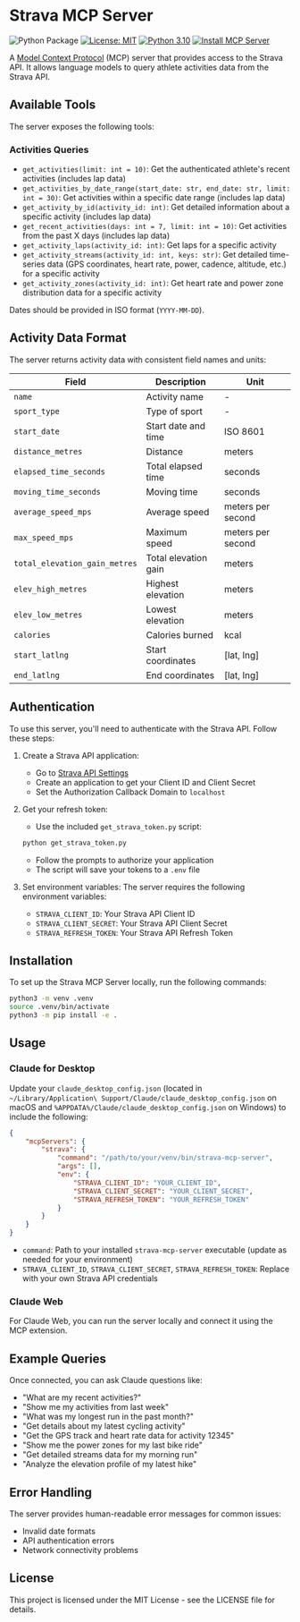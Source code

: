 # Strava MCP Server

![Python Package](https://github.com/tomekkorbak/strava-mcp-server/workflows/Python%20Package/badge.svg)
[![License: MIT](https://img.shields.io/badge/License-MIT-yellow.svg)](https://opensource.org/licenses/MIT)
[![Python 3.10](https://img.shields.io/badge/python-3.10-blue.svg)](https://www.python.org/downloads/release/python-3100/)
[![Install MCP Server](https://cursor.com/deeplink/mcp-install-dark.svg)](https://cursor.com/install-mcp?name=strava&config=eyJjb21tYW5kIjoidXZ4IHN0cmF2YS1tY3Atc2VydmVyIiwiZW52Ijp7IlNUUkFWQV9DTElFTlRfSUQiOiJZT1VSX0NMSUVOVF9JRCIsIlNUUkFWQV9DTElFTlRfU0VDUkVUIjoiWU9VUl9DTElFTlRfU0VDUkVUIiwiU1RSQVZBX1JFRlJFU0hfVE9LRU4iOiJZT1VSX1JFRlJFU0hfVE9LRU4ifX0%3D)

A [Model Context Protocol](https://modelcontextprotocol.io/introduction) (MCP) server that provides access to the Strava API. It allows language models to query athlete activities data from the Strava API.

## Available Tools

The server exposes the following tools:

### Activities Queries

- `get_activities(limit: int = 10)`: Get the authenticated athlete's recent activities (includes lap data)
- `get_activities_by_date_range(start_date: str, end_date: str, limit: int = 30)`: Get activities within a specific date range (includes lap data)
- `get_activity_by_id(activity_id: int)`: Get detailed information about a specific activity (includes lap data)
- `get_recent_activities(days: int = 7, limit: int = 10)`: Get activities from the past X days (includes lap data)
- `get_activity_laps(activity_id: int)`: Get laps for a specific activity
- `get_activity_streams(activity_id: int, keys: str)`: Get detailed time-series data (GPS coordinates, heart rate, power, cadence, altitude, etc.) for a specific activity
- `get_activity_zones(activity_id: int)`: Get heart rate and power zone distribution data for a specific activity

Dates should be provided in ISO format (`YYYY-MM-DD`).

## Activity Data Format

The server returns activity data with consistent field names and units:

| Field | Description | Unit |
|-------|-------------|------|
| `name` | Activity name | - |
| `sport_type` | Type of sport | - |
| `start_date` | Start date and time | ISO 8601 |
| `distance_metres` | Distance | meters |
| `elapsed_time_seconds` | Total elapsed time | seconds |
| `moving_time_seconds` | Moving time | seconds |
| `average_speed_mps` | Average speed | meters per second |
| `max_speed_mps` | Maximum speed | meters per second |
| `total_elevation_gain_metres` | Total elevation gain | meters |
| `elev_high_metres` | Highest elevation | meters |
| `elev_low_metres` | Lowest elevation | meters |
| `calories` | Calories burned | kcal |
| `start_latlng` | Start coordinates | [lat, lng] |
| `end_latlng` | End coordinates | [lat, lng] |

## Authentication

To use this server, you'll need to authenticate with the Strava API. Follow these steps:

1. Create a Strava API application:
   - Go to [Strava API Settings](https://www.strava.com/settings/api)
   - Create an application to get your Client ID and Client Secret
   - Set the Authorization Callback Domain to `localhost`

2. Get your refresh token:
   - Use the included `get_strava_token.py` script:
   ```bash
   python get_strava_token.py
   ```
   - Follow the prompts to authorize your application
   - The script will save your tokens to a `.env` file

3. Set environment variables:
   The server requires the following environment variables:
   - `STRAVA_CLIENT_ID`: Your Strava API Client ID
   - `STRAVA_CLIENT_SECRET`: Your Strava API Client Secret
   - `STRAVA_REFRESH_TOKEN`: Your Strava API Refresh Token

## Installation

To set up the Strava MCP Server locally, run the following commands:

```bash
python3 -m venv .venv
source .venv/bin/activate
python3 -m pip install -e .
```

## Usage

### Claude for Desktop

Update your `claude_desktop_config.json` (located in `~/Library/Application\ Support/Claude/claude_desktop_config.json` on macOS and `%APPDATA%/Claude/claude_desktop_config.json` on Windows) to include the following:

```json
{
    "mcpServers": {
        "strava": {
            "command": "/path/to/your/venv/bin/strava-mcp-server",
            "args": [],
            "env": {
                "STRAVA_CLIENT_ID": "YOUR_CLIENT_ID",
                "STRAVA_CLIENT_SECRET": "YOUR_CLIENT_SECRET",
                "STRAVA_REFRESH_TOKEN": "YOUR_REFRESH_TOKEN"
            }
        }
    }
}
```

- `command`: Path to your installed `strava-mcp-server` executable (update as needed for your environment)
- `STRAVA_CLIENT_ID`, `STRAVA_CLIENT_SECRET`, `STRAVA_REFRESH_TOKEN`: Replace with your own Strava API credentials

### Claude Web

For Claude Web, you can run the server locally and connect it using the MCP extension.

## Example Queries

Once connected, you can ask Claude questions like:

- "What are my recent activities?"
- "Show me my activities from last week"
- "What was my longest run in the past month?"
- "Get details about my latest cycling activity"
- "Get the GPS track and heart rate data for activity 12345"
- "Show me the power zones for my last bike ride"
- "Get detailed streams data for my morning run"
- "Analyze the elevation profile of my latest hike"

## Error Handling

The server provides human-readable error messages for common issues:

- Invalid date formats
- API authentication errors
- Network connectivity problems

## License

This project is licensed under the MIT License - see the LICENSE file for details.
